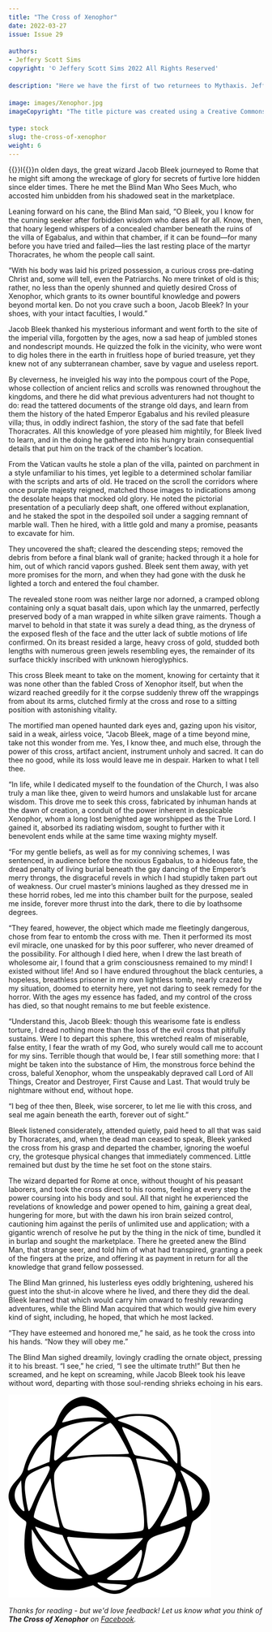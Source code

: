 ```yaml
---
title: "The Cross of Xenophor"
date: 2022-03-27
issue: Issue 29

authors:
- Jeffery Scott Sims
copyright: '© Jeffery Scott Sims 2022 All Rights Reserved'

description: "Here we have the first of two returnees to Mythaxis. Jeffery Scott Sims graced i23 with an entertaining blend of the noirish detective and Lovecraftian occult. This time he offers something shorter, but no less sinister: another yarn of seekers after esoteric knowledge not meant for human ken, once again delivered in a classic style."

image: images/Xenophor.jpg
imageCopyright: "The title picture was created using a Creative Commons image courtesy of [ntnvnc](https://pixabay.com/photos/art-desktop-spiral-nature-pattern-3257095/) - many thanks."

type: stock
slug: the-cross-of-xenophor
weight: 6
---
```


{{<glyph>}}I{{</glyph>}}n olden days, the great wizard Jacob Bleek journeyed to Rome that he might sift among the wreckage of glory for secrets of furtive lore hidden since elder times. There he met the Blind Man Who Sees Much, who accosted him unbidden from his shadowed seat in the marketplace.

Leaning forward on his cane, the Blind Man said, “O Bleek, you I know for the cunning seeker after forbidden wisdom who dares all for all. Know, then, that hoary legend whispers of a concealed chamber beneath the ruins of the villa of Egabalus, and within that chamber, if it can be found—for many before you have tried and failed—lies the last resting place of the martyr Thoracrates, he whom the people call saint.

“With his body was laid his prized possession, a curious cross pre-dating Christ and, some will tell, even the Patriarchs. No mere trinket of old is this; rather, no less than the openly shunned and quietly desired Cross of Xenophor, which grants to its owner bountiful knowledge and powers beyond mortal ken. Do not you crave such a boon, Jacob Bleek? In your shoes, with your intact faculties, I would.”

Jacob Bleek thanked his mysterious informant and went forth to the site of the imperial villa, forgotten by the ages, now a sad heap of jumbled stones and nondescript mounds. He quizzed the folk in the vicinity, who were wont to dig holes there in the earth in fruitless hope of buried treasure, yet they knew not of any subterranean chamber, save by vague and useless report.

By cleverness, he inveigled his way into the pompous court of the Pope, whose collection of ancient relics and scrolls was renowned throughout the kingdoms, and there he did what previous adventurers had not thought to do: read the tattered documents of the strange old days, and learn from them the history of the hated Emperor Egabalus and his reviled pleasure villa; thus, in oddly indirect fashion, the story of the sad fate that befell Thoracrates. All this knowledge of yore pleased him mightily, for Bleek lived to learn, and in the doing he gathered into his hungry brain consequential details that put him on the track of the chamber’s location.

From the Vatican vaults he stole a plan of the villa, painted on parchment in a style unfamiliar to his times, yet legible to a determined scholar familiar with the scripts and arts of old. He traced on the scroll the corridors where once purple majesty reigned, matched those images to indications among the desolate heaps that mocked old glory. He noted the pictorial presentation of a peculiarly deep shaft, one offered without explanation, and he staked the spot in the despoiled soil under a sagging remnant of marble wall. Then he hired, with a little gold and many a promise, peasants to excavate for him.

They uncovered the shaft; cleared the descending steps; removed the debris from before a final blank wall of granite; hacked through it a hole for him, out of which rancid vapors gushed. Bleek sent them away, with yet more promises for the morn, and when they had gone with the dusk he lighted a torch and entered the foul chamber.

The revealed stone room was neither large nor adorned, a cramped oblong containing only a squat basalt dais, upon which lay the unmarred, perfectly preserved body of a man wrapped in white silken grave raiments. Though a marvel to behold in that state it was surely a dead thing, as the dryness of the exposed flesh of the face and the utter lack of subtle motions of life confirmed. On its breast resided a large, heavy cross of gold, studded both lengths with numerous green jewels resembling eyes, the remainder of its surface thickly inscribed with unknown hieroglyphics.

This cross Bleek meant to take on the moment, knowing for certainty that it was none other than the fabled Cross of Xenophor itself, but when the wizard reached greedily for it the corpse suddenly threw off the wrappings from about its arms, clutched firmly at the cross and rose to a sitting position with astonishing vitality.

The mortified man opened haunted dark eyes and, gazing upon his visitor, said in a weak, airless voice, “Jacob Bleek, mage of a time beyond mine, take not this wonder from me. Yes, I know thee, and much else, through the power of this cross, artifact ancient, instrument unholy and sacred. It can do thee no good, while its loss would leave me in despair. Harken to what I tell thee.

“In life, while I dedicated myself to the foundation of the Church, I was also truly a man like thee, given to weird humors and unslakable lust for arcane wisdom. This drove me to seek this cross, fabricated by inhuman hands at the dawn of creation, a conduit of the power inherent in despicable Xenophor, whom a long lost benighted age worshipped as the True Lord. I gained it, absorbed its radiating wisdom, sought to further with it benevolent ends while at the same time waxing mighty myself.

“For my gentle beliefs, as well as for my conniving schemes, I was sentenced, in audience before the noxious Egabalus, to a hideous fate, the dread penalty of living burial beneath the gay dancing of the Emperor’s merry throngs, the disgraceful revels in which I had stupidly taken part out of weakness. Our cruel master’s minions laughed as they dressed me in these horrid robes, led me into this chamber built for the purpose, sealed me inside, forever more thrust into the dark, there to die by loathsome degrees.

“They feared, however, the object which made me fleetingly dangerous, chose from fear to entomb the cross with me. Then it performed its most evil miracle, one unasked for by this poor sufferer, who never dreamed of the possibility. For although I died here, when I drew the last breath of wholesome air, I found that a grim consciousness remained to my mind! I existed without life! And so I have endured throughout the black centuries, a hopeless, breathless prisoner in my own lightless tomb, nearly crazed by my situation, doomed to eternity here, yet not daring to seek remedy for the horror. With the ages my essence has faded, and my control of the cross has died, so that nought remains to me but feeble existence.

“Understand this, Jacob Bleek: though this wearisome fate is endless torture, I dread nothing more than the loss of the evil cross that pitifully sustains. Were I to depart this sphere, this wretched realm of miserable, false entity, I fear the wrath of my God, who surely would call me to account for my sins. Terrible though that would be, I fear still something more: that I might be taken into the substance of Him, the monstrous force behind the cross, baleful Xenophor, whom the unspeakably depraved call Lord of All Things, Creator and Destroyer, First Cause and Last. That would truly be nightmare without end, without hope.

“I beg of thee then, Bleek, wise sorcerer, to let me lie with this cross, and seal me again beneath the earth, forever out of sight.”

Bleek listened considerately, attended quietly, paid heed to all that was said by Thoracrates, and, when the dead man ceased to speak, Bleek yanked the cross from his grasp and departed the chamber, ignoring the woeful cry, the grotesque physical changes that immediately commenced. Little remained but dust by the time he set foot on the stone stairs.

The wizard departed for Rome at once, without thought of his peasant laborers, and took the cross direct to his rooms, feeling at every step the power coursing into his body and soul. All that night he experienced the revelations of knowledge and power opened to him, gaining a great deal, hungering for more, but with the dawn his iron brain seized control, cautioning him against the perils of unlimited use and application; with a gigantic wrench of resolve he put by the thing in the nick of time, bundled it in burlap and sought the marketplace. There he greeted anew the Blind Man, that strange seer, and told him of what had transpired, granting a peek of the fingers at the prize, and offering it as payment in return for all the knowledge that grand fellow possessed.

The Blind Man grinned, his lusterless eyes oddly brightening, ushered his guest into the shut-in alcove where he lived, and there they did the deal. Bleek learned that which would carry him onward to freshly rewarding adventures, while the Blind Man acquired that which would give him every kind of sight, including, he hoped, that which he most lacked.

“They have esteemed and honored me,” he said, as he took the cross into his hands. “Now they will obey me.”

The Blind Man sighed dreamily, lovingly cradling the ornate object, pressing it to his breast. “I see,” he cried, “I see the ultimate truth!” But then he screamed, and he kept on screaming, while Jacob Bleek took his leave without word, departing with those soul-rending shrieks echoing in his ears.

![Orbit-lrg](images/Orbit.svg)

*Thanks for reading - but we'd love feedback! Let us know what you think of **The Cross of Xenophor** on [Facebook](https://www.facebook.com/MythaxisMagazine/posts/451933026727695).*
